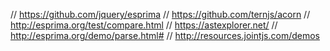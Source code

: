// https://github.com/jquery/esprima
// https://github.com/ternjs/acorn
// http://esprima.org/test/compare.html
// https://astexplorer.net/
// http://esprima.org/demo/parse.html#
// http://resources.jointjs.com/demos